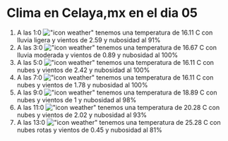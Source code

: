 # Clima en Celaya,mx en el dia 05

1. A las 1:0 !["icon weather"](http://openweathermap.org/img/w/10n.png) tenemos una temperatura de 16.11 C con lluvia ligera y  vientos de 2.59 y nubosidad al 91%
1. A las 3:0 !["icon weather"](http://openweathermap.org/img/w/10n.png) tenemos una temperatura de 16.67 C con lluvia moderada y  vientos de 0.89 y nubosidad al 100%
1. A las 5:0 !["icon weather"](http://openweathermap.org/img/w/04n.png) tenemos una temperatura de 16.11 C con nubes y  vientos de 2.42 y nubosidad al 100%
1. A las 7:0 !["icon weather"](http://openweathermap.org/img/w/04n.png) tenemos una temperatura de 16.11 C con nubes y  vientos de 1.78 y nubosidad al 100%
1. A las 9:0 !["icon weather"](http://openweathermap.org/img/w/04d.png) tenemos una temperatura de 18.89 C con nubes y  vientos de 1 y nubosidad al 98%
1. A las 11:0 !["icon weather"](http://openweathermap.org/img/w/04d.png) tenemos una temperatura de 20.28 C con nubes y  vientos de 2.02 y nubosidad al 93%
1. A las 13:0 !["icon weather"](http://openweathermap.org/img/w/04d.png) tenemos una temperatura de 25.28 C con nubes rotas y  vientos de 0.45 y nubosidad al 81%
